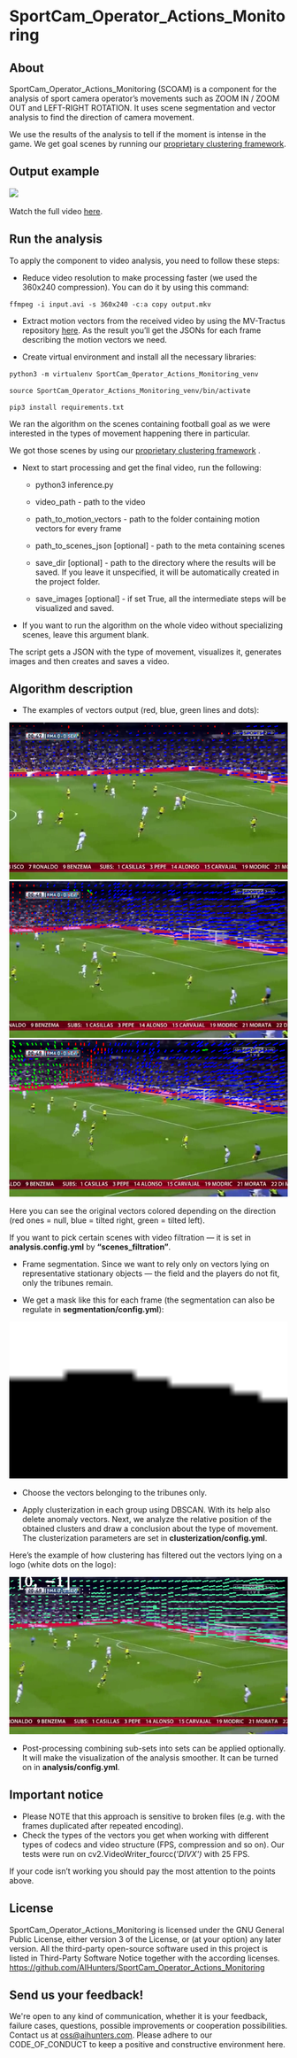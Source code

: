 # SportCam_Operator_Actions_Monitoring

## About



SportCam_Operator_Actions_Monitoring (SCOAM) is a component for the analysis of sport camera operator’s movements such
as ZOOM IN / ZOOM OUT and LEFT-RIGHT ROTATION. It uses scene segmentation and vector analysis to find the direction of
camera movement.

We use the results of the analysis to tell if the moment is intense in the game. We get goal scenes by running
our [proprietary clustering framework](https://develop.aihunters.com/Sports-Highlights/#section/API-operations/Segmentation-service-API-operations).

## Output example

![](visualization/readme_images/big.gif)

Watch the full video [here](https://player.vimeo.com/video/506058375).

## Run the analysis

To apply the component to video analysis, you need to follow these steps:

- Reduce video resolution to make processing faster (we used the 360x240 compression). You can do it by using this
command:
  
```commandline
ffmpeg -i input.avi -s 360x240 -c:a copy output.mkv
```


- Extract motion vectors from the received video by using the MV-Tractus
repository [here](https://github.com/jishnujayakumar/MV-Tractus). As the result you’ll get the JSONs for each frame
describing the motion vectors we need.
  
- Create virtual environment and install all the necessary libraries:

```commandline
python3 -m virtualenv SportCam_Operator_Actions_Monitoring_venv

```

```commandline
source SportCam_Operator_Actions_Monitoring_venv/bin/activate
```

```commandline
pip3 install requirements.txt
```

We ran the algorithm on the scenes containing football goal as we were interested in the types of movement happening
there in particular.

We got those scenes by using
our [proprietary clustering framework](https://develop.aihunters.com/Sports-Highlights/#section/API-operations/Segmentation-service-API-operations)
.  
- Next to start processing and get the final video, run the following:
    - python3 inference.py 
    
    - video_path - path to the video
       
    - path_to_motion_vectors - path to the folder containing motion
vectors for every frame

    - path_to_scenes_json [optional] - path to the meta containing scenes 
       
    - save_dir [optional] -
path to the directory where the results will be saved. If you leave it unspecified, it will be automatically created in
the project folder. 

    - save_images [optional] - if set True, all the intermediate steps will be visualized and saved. 
      
- If
you want to run the algorithm on the whole video without specializing scenes, leave this argument blank.

The script gets a JSON with the type of movement, visualizes it, generates images and then creates and saves a video.

## Algorithm description

- The examples of vectors output (red, blue, green lines and dots):

![](visualization/readme_images/8_orig_vectors_img.png)
![](visualization/readme_images/38_orig_vectors_img.png)
![](visualization/readme_images/43_orig_vectors_img.png)

Here you can see the original vectors colored depending on the direction (red ones = null, blue = tilted right, green =
tilted left).

If you want to pick certain scenes with video filtration — it is set in **analysis.config.yml** by **“scenes_filtration”**.

- Frame segmentation. Since we want to rely only on vectors lying on representative stationary objects — the field and the
players do not fit, only the tribunes remain.

- We get a mask like this for each frame (the segmentation can also be regulate in **segmentation/config.yml**):

![](visualization/readme_images/38_grandstands_mask.png)
- Choose the vectors belonging to the tribunes only.

- Apply clusterization in each group using DBSCAN. With its help also delete anomaly vectors. Next, we analyze the
relative position of the obtained clusters and draw a conclusion about the type of movement. The clusterization
parameters are set in **clusterization/config.yml**.

Here’s the example of how clustering has filtered out the vectors lying on a logo (white dots on the logo):

![](visualization/readme_images/32_clusters.png)

- Post-processing combining sub-sets into sets can be applied optionally. It will make the visualization of the
analysis smoother. It can be turned on in **analysis/config.yml**.

## Important notice

- Please NOTE that this approach is sensitive to broken files (e.g. with the frames duplicated after repeated encoding).
- Check the types of the vectors you get when working with different types of codecs and video structure (FPS, compression
and so on). Our tests were run on cv2.VideoWriter_fourcc(*'DIVX')* with 25 FPS.

If your code isn’t working you should pay the most attention to the points above.

## License

SportCam_Operator_Actions_Monitoring is licensed under the GNU General Public License, either version 3 of the License,
or (at your option) any later version. All the third-party open-source software used in this project is listed in
Third-Party Software Notice together with the according licenses.
https://github.com/AIHunters/SportCam_Operator_Actions_Monitoring

## Send us your feedback!

We're open to any kind of communication, whether it is your feedback, failure cases, questions, possible improvements or
cooperation possibilities. Contact us at oss@aihunters.com. Please adhere to our CODE_OF_CONDUCT to keep a positive and
constructive environment here.

